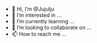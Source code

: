 - 👋 Hi, I’m @Jujulju
- 👀 I’m interested in ...
- 🌱 I’m currently learning ...
- 💞️ I’m looking to collaborate on ...
- 📫 How to reach me ...

<!---
Jujulju/Jujulju is a ✨ special ✨ repository because its `README.md` (this file) appears on your GitHub profile.
You can click the Preview link to take a look at your changes.
--->
